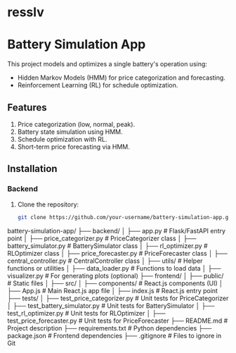 # resslv
# Battery Simulation App

This project models and optimizes a single battery's operation using:
- Hidden Markov Models (HMM) for price categorization and forecasting.
- Reinforcement Learning (RL) for schedule optimization.

## Features
1. Price categorization (low, normal, peak).
2. Battery state simulation using HMM.
3. Schedule optimization with RL.
4. Short-term price forecasting via HMM.

## Installation
### Backend
1. Clone the repository:
   ```bash
   git clone https://github.com/your-username/battery-simulation-app.git

battery-simulation-app/
├── backend/
│   ├── app.py                  # Flask/FastAPI entry point
│   ├── price_categorizer.py    # PriceCategorizer class
│   ├── battery_simulator.py    # BatterySimulator class
│   ├── rl_optimizer.py         # RLOptimizer class
│   ├── price_forecaster.py     # PriceForecaster class
│   ├── central_controller.py   # CentralController class
│   ├── utils/                  # Helper functions or utilities
│       ├── data_loader.py      # Functions to load data
│       ├── visualizer.py       # For generating plots (optional)
├── frontend/
│   ├── public/                 # Static files
│   ├── src/
│       ├── components/         # React.js components (UI)
│       ├── App.js              # Main React.js app file
│       ├── index.js            # React.js entry point
├── tests/
│   ├── test_price_categorizer.py # Unit tests for PriceCategorizer
│   ├── test_battery_simulator.py # Unit tests for BatterySimulator
│   ├── test_rl_optimizer.py      # Unit tests for RLOptimizer
│   ├── test_price_forecaster.py  # Unit tests for PriceForecaster
├── README.md                  # Project description
├── requirements.txt           # Python dependencies
├── package.json               # Frontend dependencies
├── .gitignore                 # Files to ignore in Git

